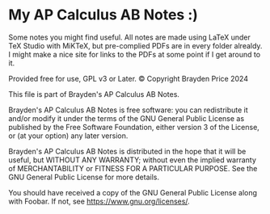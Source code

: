 # My AP Calculus AB Notes :)
Some notes you might find useful. 
All notes are made using LaTeX under TeX Studio with MiKTeX, but pre-complied PDFs are in every folder alrealdy.
I might make a nice site for links to the PDFs at some point if I get around to it.


Provided free for use, GPL v3 or Later.
© Copyright Brayden Price 2024

This file is part of Brayden's AP Calculus AB Notes.

Brayden's AP Calculus AB Notes is free software: you can redistribute it and/or modify it under the terms of the GNU General Public License as published by the Free Software Foundation, either version 3 of the License, or (at your option) any later version.

Brayden's AP Calculus AB Notes is distributed in the hope that it will be useful, but WITHOUT ANY WARRANTY; without even the implied warranty of MERCHANTABILITY or FITNESS FOR A PARTICULAR PURPOSE. See the GNU General Public License for more details.

You should have received a copy of the GNU General Public License along with Foobar. If not, see <https://www.gnu.org/licenses/>.
